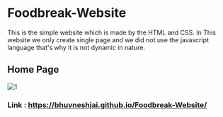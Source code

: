 # Foodbreak-Website
This is the simple website which is made by the HTML and CSS. In This website we only create single page and we did not use the javascript language that's why it is not dynamic in nature.

## Home Page
![1](https://user-images.githubusercontent.com/82877515/180643488-919c1e45-fc4d-4712-afc6-92dc069346b9.png)

### Link : https://bhuvneshjai.github.io/Foodbreak-Website/
